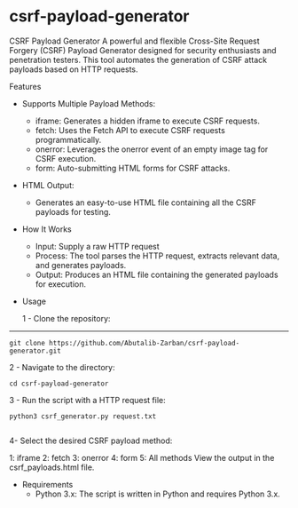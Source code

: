 # csrf-payload-generator
CSRF Payload Generator A powerful and flexible Cross-Site Request Forgery (CSRF) Payload Generator designed for security enthusiasts and penetration testers. This tool automates the generation of CSRF attack payloads based on HTTP requests.

Features
* Supports Multiple Payload Methods:
    - iframe: Generates a hidden iframe to execute CSRF requests.
    - fetch: Uses the Fetch API to execute CSRF requests programmatically.
    - onerror: Leverages the onerror event of an empty image tag for CSRF execution.
    - form: Auto-submitting HTML forms for CSRF attacks.

* HTML Output:
    - Generates an easy-to-use HTML file containing all the CSRF payloads for testing.

* How It Works
    - Input: Supply a raw HTTP request 
    - Process: The tool parses the HTTP request, extracts relevant data, and generates payloads.
    - Output: Produces an HTML file containing the generated payloads for execution.

* Usage
  
  1 - Clone the repository:
  
---
  ```
git clone https://github.com/Abutalib-Zarban/csrf-payload-generator.git

```
 2 - Navigate to the directory:
  ```
cd csrf-payload-generator

```

 3 - Run the script with a  HTTP request file:

```
python3 csrf_generator.py request.txt


```

4- Select the desired CSRF payload method:

1: iframe
2: fetch
3: onerror
4: form
5: All methods
View the output in the csrf_payloads.html file.


* Requirements
    - Python 3.x: The script is written in Python and requires Python 3.x.

 

 


